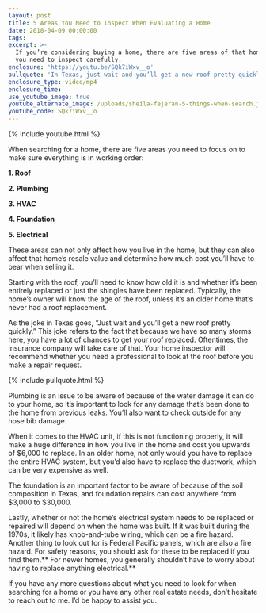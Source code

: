 ```yaml
---
layout: post
title: 5 Areas You Need to Inspect When Evaluating a Home
date: 2018-04-09 00:00:00
tags:
excerpt: >-
  If you’re considering buying a home, there are five areas of that home that
  you need to inspect carefully.
enclosure: 'https://youtu.be/SQk7iWxv__o'
pullquote: 'In Texas, just wait and you’ll get a new roof pretty quickly.'
enclosure_type: video/mp4
enclosure_time:
use_youtube_image: true
youtube_alternate_image: /uploads/sheila-fejeran-5-things-when-search.jpg
youtube_code: SQk7iWxv__o
---
```


{% include youtube.html %}

When searching for a home, there are five areas you need to focus on to make sure everything is in working order:

**1. Roof**

**2. Plumbing**

**3. HVAC**

**4. Foundation**

**5. Electrical**

These areas can not only affect how you live in the home, but they can also affect that home’s resale value and determine how much cost you’ll have to bear when selling it.

Starting with the roof, you’ll need to know how old it is and whether it’s been entirely replaced or just the shingles have been replaced. Typically, the home’s owner will know the age of the roof, unless it’s an older home that’s never had a roof replacement.

As the joke in Texas goes, “Just wait and you’ll get a new roof pretty quickly.” This joke refers to the fact that because we have so many storms here, you have a lot of chances to get your roof replaced. Oftentimes, the insurance company will take care of that. Your home inspector will recommend whether you need a professional to look at the roof before you make a repair request.

{% include pullquote.html %}

Plumbing is an issue to be aware of because of the water damage it can do to your home, so it’s important to look for any damage that’s been done to the home from previous leaks. You’ll also want to check outside for any hose bib damage.

When it comes to the HVAC unit, if this is not functioning properly, it will make a huge difference in how you live in the home and cost you upwards of $6,000 to replace. In an older home, not only would you have to replace the entire HVAC system, but you’d also have to replace the ductwork, which can be very expensive as well.

The foundation is an important factor to be aware of because of the soil composition in Texas, and foundation repairs can cost anywhere from $3,000 to $30,000.

Lastly, whether or not the home’s electrical system needs to be replaced or repaired will depend on when the home was built. If it was built during the 1970s, it likely has knob-and-tube wiring, which can be a fire hazard. Another thing to look out for is Federal Pacific panels, which are also a fire hazard. For safety reasons, you should ask for these to be replaced if you find them.** For newer homes, you generally shouldn’t have to worry about having to replace anything electrical.**

If you have any more questions about what you need to look for when searching for a home or you have any other real estate needs, don’t hesitate to reach out to me. I’d be happy to assist you.